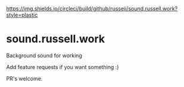 https://img.shields.io/circleci/build/github/russeii/sound.russell.work?style=plastic

# sound.russell.work
Background sound for working

Add feature requests if you want something :) 


PR's welcome.
